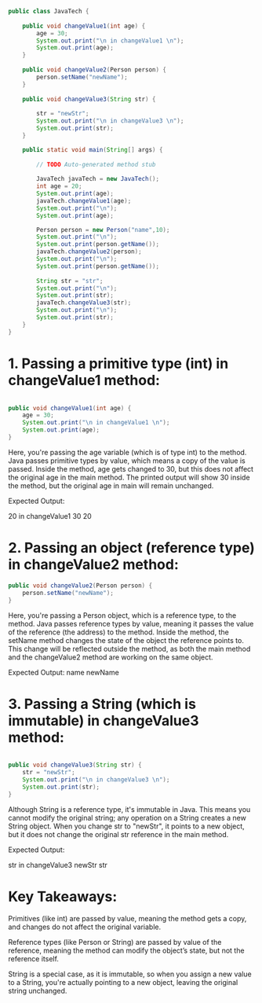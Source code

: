 ```java
public class JavaTech {
	
	public void changeValue1(int age) {
		age = 30;
		System.out.print("\n in changeValue1 \n");
		System.out.print(age);
	}
	
	public void changeValue2(Person person) {
		person.setName("newName");
	}
	
	public void changeValue3(String str) {
		
		str = "newStr";
		System.out.print("\n in changeValue3 \n");
		System.out.print(str);
	}

	public static void main(String[] args) {
		
		// TODO Auto-generated method stub
	
		JavaTech javaTech = new JavaTech();
		int age = 20;
		System.out.print(age);
		javaTech.changeValue1(age);
		System.out.print("\n");
		System.out.print(age);

		Person person = new Person("name",10);
		System.out.print("\n");
		System.out.print(person.getName());
		javaTech.changeValue2(person);
		System.out.print("\n");
		System.out.print(person.getName());
		
		String str = "str";
		System.out.print("\n");
		System.out.print(str);
		javaTech.changeValue3(str);
		System.out.print("\n");
		System.out.print(str);
	}
}
```
# 1. Passing a primitive type (int) in changeValue1 method:
```java

public void changeValue1(int age) {
    age = 30;
    System.out.print("\n in changeValue1 \n");
    System.out.print(age);
}
```
Here, you're passing the age variable (which is of type int) to the method. Java passes primitive types by value, which means a copy of the value is passed. Inside the method, age gets changed to 30, but this does not affect the original age in the main method. The printed output will show 30 inside the method, but the original age in main will remain unchanged.

Expected Output:


20
 in changeValue1 
30
20
# 2. Passing an object (reference type) in changeValue2 method:
```java
public void changeValue2(Person person) {
    person.setName("newName");
}
```
Here, you're passing a Person object, which is a reference type, to the method. Java passes reference types by value, meaning it passes the value of the reference (the address) to the method. Inside the method, the setName method changes the state of the object the reference points to. This change will be reflected outside the method, as both the main method and the changeValue2 method are working on the same object.

Expected Output:
name
newName

# 3. Passing a String (which is immutable) in changeValue3 method:
```java

public void changeValue3(String str) {
    str = "newStr";
    System.out.print("\n in changeValue3 \n");
    System.out.print(str);
}
```
Although String is a reference type, it's immutable in Java. This means you cannot modify the original string; any operation on a String creates a new String object. When you change str to "newStr", it points to a new object, but it does not change the original str reference in the main method.

Expected Output:

str
 in changeValue3 
newStr
str

# Key Takeaways:

Primitives (like int) are passed by value, meaning the method gets a copy, and changes do not affect the original variable.

Reference types (like Person or String) are passed by value of the reference, meaning the method can modify the object’s state, but not the reference itself.

String is a special case, as it is immutable, so when you assign a new value to a String, you're actually pointing to a new object, leaving the original string unchanged.
